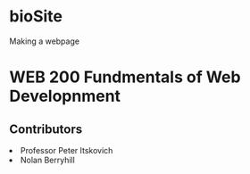 # bioSite
 Making a webpage
<body>
<h1>WEB 200 Fundmentals of Web Developnment</h1>
<h2>Contributors</h2>
<li>Professor Peter Itskovich</li>
<li>Nolan Berryhill</li>
</ul>
</body>

